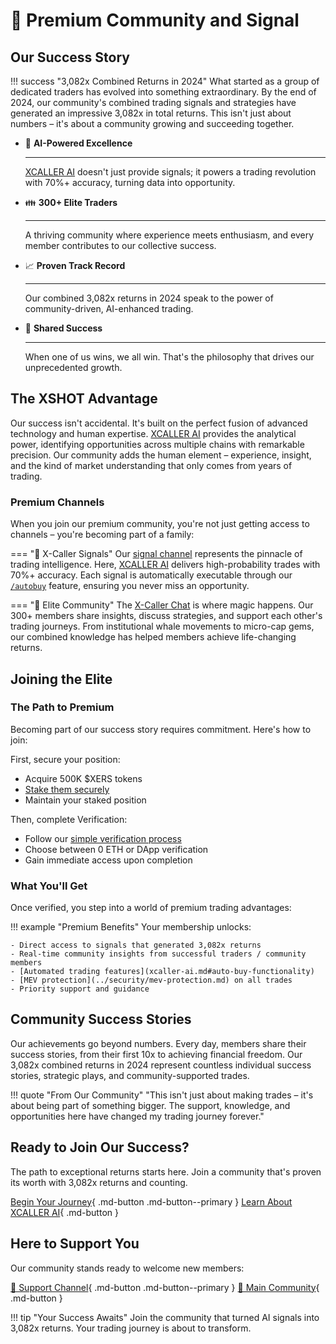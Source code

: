 # 💎 Premium Community and Signal

## Our Success Story

!!! success "3,082x Combined Returns in 2024"
    What started as a group of dedicated traders has evolved into something extraordinary. By the end of 2024, our community's combined trading signals and strategies have generated an impressive 3,082x in total returns. This isn't just about numbers – it's about a community growing and succeeding together.

<div class="grid cards" markdown>

-   :robot: __AI-Powered Excellence__

    ---

    [XCALLER AI](xcaller-ai.md) doesn't just provide signals; it powers a trading revolution with 70%+ accuracy, turning data into opportunity.

-   :family: __300+ Elite Traders__

    ---

    A thriving community where experience meets enthusiasm, and every member contributes to our collective success.

-   :chart_with_upwards_trend: __Proven Track Record__

    ---

    Our combined 3,082x returns in 2024 speak to the power of community-driven, AI-enhanced trading.

-   :handshake: __Shared Success__

    ---

    When one of us wins, we all win. That's the philosophy that drives our unprecedented growth.

</div>

## The XSHOT Advantage

Our success isn't accidental. It's built on the perfect fusion of advanced technology and human expertise. [XCALLER AI](xcaller-ai.md) provides the analytical power, identifying opportunities across multiple chains with remarkable precision. Our community adds the human element – experience, insight, and the kind of market understanding that only comes from years of trading.

### Premium Channels

When you join our premium community, you're not just getting access to channels – you're becoming part of a family:

=== "🤖 X-Caller Signals"
    Our [signal channel](https://t.me/+frtyOlqlv99lNzBk) represents the pinnacle of trading intelligence. Here, [XCALLER AI](xcaller-ai.md) delivers high-probability trades with 70%+ accuracy. Each signal is automatically executable through our [`/autobuy`](xcaller-ai.md#auto-buy-functionality) feature, ensuring you never miss an opportunity.

=== "💎 Elite Community"
    The [X-Caller Chat](https://t.me/+kIG4Sg8P3FplNjM0) is where magic happens. Our 300+ members share insights, discuss strategies, and support each other's trading journeys. From institutional whale movements to micro-cap gems, our combined knowledge has helped members achieve life-changing returns.

## Joining the Elite

### The Path to Premium

Becoming part of our success story requires commitment. Here's how to join:

First, secure your position:

   - Acquire 500K $XERS tokens
   - [Stake them securely](staking.md)
   - Maintain your staked position

Then, complete Verification:

   - Follow our [simple verification process](xcaller-ai.md#verification-process)
   - Choose between 0 ETH or DApp verification
   - Gain immediate access upon completion

### What You'll Get

Once verified, you step into a world of premium trading advantages:

!!! example "Premium Benefits"
    Your membership unlocks:

    - Direct access to signals that generated 3,082x returns
    - Real-time community insights from successful traders / community members
    - [Automated trading features](xcaller-ai.md#auto-buy-functionality)
    - [MEV protection](../security/mev-protection.md) on all trades
    - Priority support and guidance

## Community Success Stories

Our achievements go beyond numbers. Every day, members share their success stories, from their first 10x to achieving financial freedom. Our 3,082x combined returns in 2024 represent countless individual success stories, strategic plays, and community-supported trades.

!!! quote "From Our Community"
    "This isn't just about making trades – it's about being part of something bigger. The support, knowledge, and opportunities here have changed my trading journey forever."

## Ready to Join Our Success?

The path to exceptional returns starts here. Join a community that's proven its worth with 3,082x returns and counting.

[Begin Your Journey](staking.md){ .md-button .md-button--primary }
[Learn About XCALLER AI](xcaller-ai.md){ .md-button }

## Here to Support You

Our community stands ready to welcome new members:

[📱 Support Channel](https://t.me/Xshot_trading){ .md-button .md-button--primary }
[👥 Main Community](https://t.me/xerc20){ .md-button }

!!! tip "Your Success Awaits"
    Join the community that turned AI signals into 3,082x returns. Your trading journey is about to transform.

